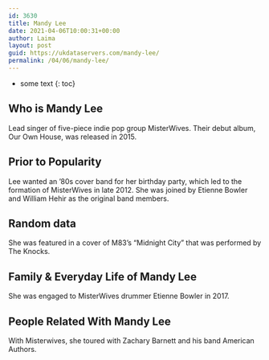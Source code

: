 ```yaml
---
id: 3630
title: Mandy Lee
date: 2021-04-06T10:00:31+00:00
author: Laima
layout: post
guid: https://ukdataservers.com/mandy-lee/
permalink: /04/06/mandy-lee/
---
```


* some text
{: toc}


## Who is Mandy Lee
                  
                  
                  
Lead singer of five-piece indie pop group MisterWives. Their debut album, Our Own House, was released in 2015.
                  
              
            
              
            
                
                
                
## Prior to Popularity
                  
                  
                  
Lee wanted an &#8217;80s cover band for her birthday party, which led to the formation of MisterWives in late 2012. She was joined by Etienne Bowler and William Hehir as the original band members.
                  
              
            
              
            
                
                
                
## Random data
                  
                  
                  
She was featured in a cover of M83&#8217;s &#8220;Midnight City&#8221; that was performed by The Knocks.
                  
              
            
              
            
                
                
                
## Family & Everyday Life of Mandy Lee
                  
                  
                  
She was engaged to MisterWives drummer Etienne Bowler in 2017.
                  
              
            
              
            
                
                
                
## People Related With Mandy Lee
                  
                  
                  
With Misterwives, she toured with Zachary Barnett and his band American Authors.
                  
              
            
              
            
                
              
            
              
              
            
            
              
            
          
          
          